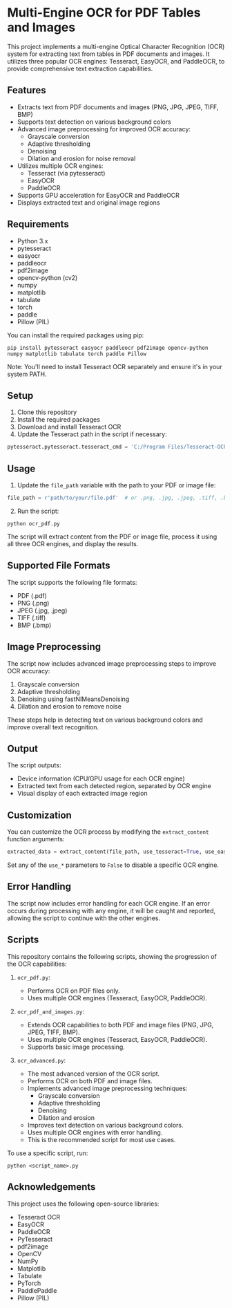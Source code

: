 # Multi-Engine OCR for PDF Tables and Images

This project implements a multi-engine Optical Character Recognition (OCR) system for extracting text from tables in PDF documents and images. It utilizes three popular OCR engines: Tesseract, EasyOCR, and PaddleOCR, to provide comprehensive text extraction capabilities.

## Features

- Extracts text from PDF documents and images (PNG, JPG, JPEG, TIFF, BMP)
- Supports text detection on various background colors
- Advanced image preprocessing for improved OCR accuracy:
  - Grayscale conversion
  - Adaptive thresholding
  - Denoising
  - Dilation and erosion for noise removal
- Utilizes multiple OCR engines:
  - Tesseract (via pytesseract)
  - EasyOCR
  - PaddleOCR
- Supports GPU acceleration for EasyOCR and PaddleOCR
- Displays extracted text and original image regions

## Requirements

- Python 3.x
- pytesseract
- easyocr
- paddleocr
- pdf2image
- opencv-python (cv2)
- numpy
- matplotlib
- tabulate
- torch
- paddle
- Pillow (PIL)

You can install the required packages using pip:

```
pip install pytesseract easyocr paddleocr pdf2image opencv-python numpy matplotlib tabulate torch paddle Pillow
```

Note: You'll need to install Tesseract OCR separately and ensure it's in your system PATH.

## Setup

1. Clone this repository
2. Install the required packages
3. Download and install Tesseract OCR
4. Update the Tesseract path in the script if necessary:

```python
pytesseract.pytesseract.tesseract_cmd = 'C:/Program Files/Tesseract-OCR/tesseract.exe'
```

## Usage

1. Update the `file_path` variable with the path to your PDF or image file:

```python
file_path = r'path/to/your/file.pdf'  # or .png, .jpg, .jpeg, .tiff, .bmp
```

2. Run the script:

```
python ocr_pdf.py
```

The script will extract content from the PDF or image file, process it using all three OCR engines, and display the results.

## Supported File Formats

The script supports the following file formats:
- PDF (.pdf)
- PNG (.png)
- JPEG (.jpg, .jpeg)
- TIFF (.tiff)
- BMP (.bmp)

## Image Preprocessing

The script now includes advanced image preprocessing steps to improve OCR accuracy:

1. Grayscale conversion
2. Adaptive thresholding
3. Denoising using fastNlMeansDenoising
4. Dilation and erosion to remove noise

These steps help in detecting text on various background colors and improve overall text recognition.

## Output

The script outputs:
- Device information (CPU/GPU usage for each OCR engine)
- Extracted text from each detected region, separated by OCR engine
- Visual display of each extracted image region

## Customization

You can customize the OCR process by modifying the `extract_content` function arguments:

```python
extracted_data = extract_content(file_path, use_tesseract=True, use_easyocr=True, use_paddleocr=True)
```

Set any of the `use_*` parameters to `False` to disable a specific OCR engine.

## Error Handling

The script now includes error handling for each OCR engine. If an error occurs during processing with any engine, it will be caught and reported, allowing the script to continue with the other engines.

## Scripts

This repository contains the following scripts, showing the progression of the OCR capabilities:

1. `ocr_pdf.py`: 
   - Performs OCR on PDF files only.
   - Uses multiple OCR engines (Tesseract, EasyOCR, PaddleOCR).

2. `ocr_pdf_and_images.py`: 
   - Extends OCR capabilities to both PDF and image files (PNG, JPG, JPEG, TIFF, BMP).
   - Uses multiple OCR engines (Tesseract, EasyOCR, PaddleOCR).
   - Supports basic image processing.

3. `ocr_advanced.py`: 
   - The most advanced version of the OCR script.
   - Performs OCR on both PDF and image files.
   - Implements advanced image preprocessing techniques:
     - Grayscale conversion
     - Adaptive thresholding
     - Denoising
     - Dilation and erosion
   - Improves text detection on various background colors.
   - Uses multiple OCR engines with error handling.
   - This is the recommended script for most use cases.

To use a specific script, run:

```
python <script_name>.py
```

## Acknowledgements

This project uses the following open-source libraries:
- Tesseract OCR
- EasyOCR
- PaddleOCR
- PyTesseract
- pdf2image
- OpenCV
- NumPy
- Matplotlib
- Tabulate
- PyTorch
- PaddlePaddle
- Pillow (PIL)